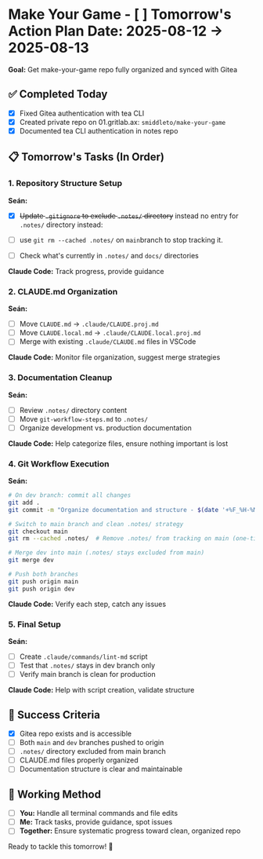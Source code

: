 # Make Your Game - [ ] Tomorrow's Action Plan **Date:** 2025-08-12 → 2025-08-13  
**Goal:** Get make-your-game repo fully organized and synced with Gitea

## ✅ Completed Today
- [x] Fixed Gitea authentication with tea CLI
- [x] Created private repo on 01.gritlab.ax: `smiddleto/make-your-game` 
- [x] Documented tea CLI authentication in notes repo

## 📋 Tomorrow's Tasks (In Order)

### 1. Repository Structure Setup

**Seán:**

- [x] ~~Update `.gitignore` to exclude `.notes/` directory~~ instead no entry for `.notes/` directory instead:
- [ ] use `git rm --cached .notes/` on `main`branch to stop tracking it.

- [ ] Check what's currently in `.notes/` and `docs/` directories

**Claude Code:** Track progress, provide guidance

### 2. CLAUDE.md Organization  
**Seán:**
- [ ] Move `CLAUDE.md` → `.claude/CLAUDE.proj.md`
- [ ] Move `CLAUDE.local.md` → `.claude/CLAUDE.local.proj.md`  
- [ ] Merge with existing `.claude/CLAUDE.md` files in VSCode

**Claude Code:** Monitor file organization, suggest merge strategies

### 3. Documentation Cleanup
**Seán:**
- [ ] Review `.notes/` directory content
- [ ] Move `git-workflow-steps.md` to `.notes/`
- [ ] Organize development vs. production documentation

**Claude Code:** Help categorize files, ensure nothing important is lost

### 4. Git Workflow Execution
**Seán:**
```bash
# On dev branch: commit all changes
git add .
git commit -m "Organize documentation and structure - $(date '+%F_%H-%M_%Z')"

# Switch to main branch and clean .notes/ strategy
git checkout main
git rm --cached .notes/  # Remove .notes/ from tracking on main (one-time)

# Merge dev into main (.notes/ stays excluded from main)
git merge dev

# Push both branches
git push origin main
git push origin dev
```

**Claude Code:** Verify each step, catch any issues

### 5. Final Setup
**Seán:**
- [ ] Create `.claude/commands/lint-md` script
- [ ] Test that `.notes/` stays in dev branch only
- [ ] Verify main branch is clean for production

**Claude Code:** Help with script creation, validate structure

## 🎯 Success Criteria
- [x] Gitea repo exists and is accessible  
- [ ] Both `main` and `dev` branches pushed to origin
- [ ] `.notes/` directory excluded from main branch
- [ ] CLAUDE.md files properly organized
- [ ] Documentation structure is clear and maintainable

## 🔄 Working Method
- [ ] **You:** Handle all terminal commands and file edits
- [ ] **Me:** Track tasks, provide guidance, spot issues
- [ ] **Together:** Ensure systematic progress toward clean, organized repo

Ready to tackle this tomorrow! 🚀